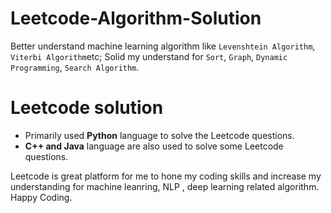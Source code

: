 # Leetcode-Algorithm-Solution
Better understand machine learning algorithm like `Levenshtein Algorithm`, `Viterbi Algorithm`etc; Solid my understand for `Sort`, `Graph`, `Dynamic Programming`, `Search Algorithm`. 

# Leetcode solution
  - Primarily used **Python** language to solve the Leetcode questions.
  - **C++ and Java** language are also used to solve some Leetcode questions.

Leetcode is great platform for me to hone my coding skills and increase my understanding for machine leanring, NLP , deep learning related algorithm. Happy Coding.
